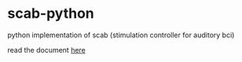 # scab-python
python implementation of scab (stimulation controller for auditory bci)

read the document [here](http://pyscab.readthedocs.io/)
